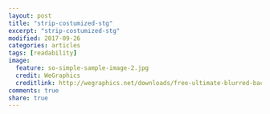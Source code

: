 ```yaml
---
layout: post
title: "strip-costumized-stg"
excerpt: "strip-costumized-stg"
modified: 2017-09-26
categories: articles
tags: [readability]
image:
  feature: so-simple-sample-image-2.jpg
  credit: WeGraphics
  creditlink: http://wegraphics.net/downloads/free-ultimate-blurred-background-pack/
comments: true
share: true
---
```

<div class=“apester-strip” is-mobile-only=“false” data-channel-tokens=“5b2756849939180044ece092” item-shape=“square” 
item-size=“large” item-text-color=“black” item-has-shadow=“true” strip-background=“white”></div><script async 
src="https://static.stg.apester.com/js/sdk/latest/apester-sdk.js"></script>
